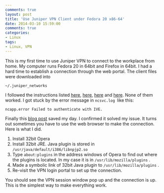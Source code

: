 ```yaml
---
comments: true
layout: post
title: 'Use Juniper VPN Client under Fedora 20 x86-64'
date: 2014-03-10 15:59:00
comments: true
categories:
- Linux
tags:
- Linux, VPN
---
```


This is my first time to use Juniper VPN to connect to the workplace from home. My computer runs
Fedora 20 in 64bit and Firefox in 64bit. I had a hard time to establish a connection through the web
portal. The client files were downloaded into

    ~/.juniper_networks

I followed the instructions listed [here][1], [here][2], [here][2] and [here][4]. None of them
worked. I got stuck by the error message in `ncsvc.log `like this:

    ncapp.error Failed to authenticate with IVE.

Finally this [blog post][5] saved my day. I confirmed it solved my issue. It turns out sometimes you
have to use the web browser to make the connection. Here is what I did.

1. Install 32bit Opera
2. Install 32bit JRE. Java plugin is stored in `/usr/java/default/i386/libnpjp2.so`
3. Type `about:plugins` in the address windows of Opera to find out where the plugins is located. In
   my case it is in `/usr/lib/mozilla/plugins` .
4. Made a symbolic link of 32bit Java plugin to `/usr/lib/mozilla/plugins` .
5. Re-visit the VPN login portal to set up the connection.

You should see the VPN session window pop up and the connection is up. This is the simplest way to
make everything work.

[1]: http://tuxdna.wordpress.com/2013/07/04/juniper-networks-vpn-from-fedora-17-x86_64/
[2]: https://github.com/rthill/jvpn
[3]: http://clune.org/juniper_linux.html
[4]: http://www.scc.kit.edu/scc/net/juniper-vpn/linux/
[5]: http://techydodo.wordpress.com/2012/01/17/cracking-the-juniper-network-connect-problem-on-linux-64-bit/
